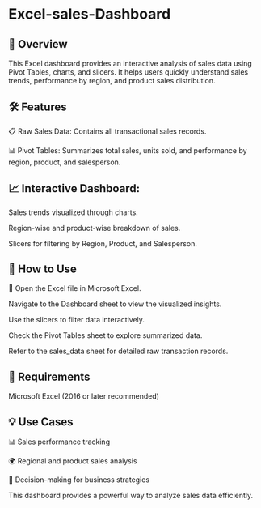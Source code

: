 # Excel-sales-Dashboard
## 📌 Overview

This Excel dashboard provides an interactive analysis of sales data using Pivot Tables, charts, and slicers. It helps users quickly understand sales trends, performance by region, and product sales distribution.

## 🛠 Features

📋 Raw Sales Data: Contains all transactional sales records.

📊 Pivot Tables: Summarizes total sales, units sold, and performance by region, product, and salesperson.

## 📈 Interactive Dashboard:

Sales trends visualized through charts.

Region-wise and product-wise breakdown of sales.

Slicers for filtering by Region, Product, and Salesperson.

## 📝 How to Use

📂 Open the Excel file in Microsoft Excel.

Navigate to the Dashboard sheet to view the visualized insights.

Use the slicers to filter data interactively.

Check the Pivot Tables sheet to explore summarized data.

Refer to the sales_data sheet for detailed raw transaction records.

## 🔧 Requirements

Microsoft Excel (2016 or later recommended)

## 💡 Use Cases

📊 Sales performance tracking

🌍 Regional and product sales analysis

🏢 Decision-making for business strategies

This dashboard provides a powerful way to analyze sales data efficiently. 
